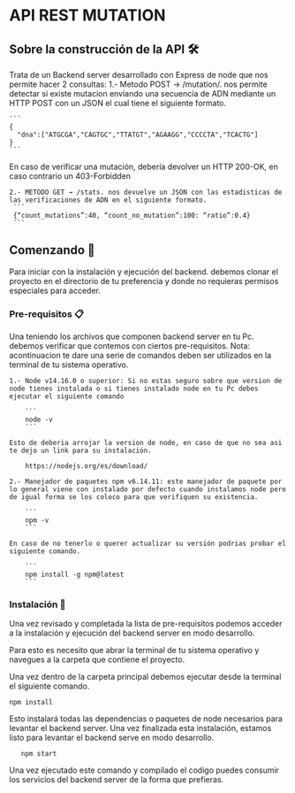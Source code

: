 # API REST MUTATION

## Sobre la construcción de la API 🛠️

Trata de un Backend server desarrollado con Express de node que nos permite hacer 2 consultas:
    1.- Metodo POST → /mutation/. nos permite detectar si existe mutacion enviando una secuencia de ADN mediante un HTTP POST con un JSON el cual tiene el siguiente formato.
    
    ```
    {
      "dna":["ATGCGA","CAGTGC","TTATGT","AGAAGG","CCCCTA","TCACTG"]
    }
    ```
En caso de verificar una mutación, debería devolver un HTTP 200-OK, en caso contrario un 403-Forbidden
    
    2.- METODO GET → /stats. nos devuelve un JSON con las estadisticas de las verificaciones de ADN en el siguiente formato.
     ```
     {“count_mutations”:40, “count_no_mutation”:100: “ratio”:0.4}
     ```
     
## Comenzando 🚀

Para iniciar con la instalación y ejecución del backend. debemos clonar el proyecto en el directorio de tu preferencia y donde no requieras permisos especiales para acceder.

### Pre-requisitos 📋

Una teniendo los archivos que componen backend server en tu Pc. debemos verificar que contemos con ciertos pre-requisitos. Nota: acontinuacion te dare una serie de comandos deben ser utilizados en la terminal de tu sistema operativo.

    1.- Node v14.16.0 o superior: Si no estas seguro sobre que version de node tienes instalada o si tienes instalado node en tu Pc debes ejecutar el siguiente comando 

        ```
        node -v
        ```

    Esto de deberia arrojar la version de node, en caso de que no sea asi te dejo un link para su instalación. 

        https://nodejs.org/es/download/

    2.- Manejador de paquetes npm v6.14.11: este manejador de paquete por lo general viene con instalado por defecto cuando instalamos node pero de igual forma se los coloco para que verifiquen su existencia.

        ```
        npm -v
        ```

    En caso de no tenerlo o querer actualizar su versión podrias probar el siguiente comando.

        ```
        npm install -g npm@latest
        ```

### Instalación 🔧

Una vez revisado y completada la lista de pre-requisitos podemos acceder a la instalación y ejecución del backend server en modo desarrollo.

Para esto es necesito que abrar la terminal de tu sistema operativo y navegues a la carpeta que contiene el proyecto.

Una vez dentro de la carpeta principal debemos ejecutar desde la terminal el siguiente comando.

    npm install

Esto instalará todas las dependencias o paquetes de node necesarios para levantar el backend server. Una vez finalizada esta instalación, estamos listo para levantar el backend serve en modo desarrollo.

```
   npm start
```

Una vez ejecutado este comando y compilado el codigo puedes consumir los servicios del backend server de la forma que prefieras.
